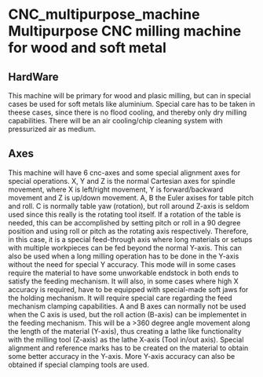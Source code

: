 # CNC_multipurpose_machine Multipurpose CNC milling machine for wood and soft metal

## HardWare
This machine will be primary for wood and plasic milling, but can in
special cases be used for soft metals like aluminium. Special care has
to be taken in theese cases, since there is no flood cooling, and
thereby only dry milling capabilities. There will be an air cooling/chip
cleaning system with pressurized air as medium.

## Axes 
This machine will have 6 cnc-axes and some special alignment axes for
special operations. X, Y and Z is the normal Cartesian axes for spindle
movement, where X is left/right movement, Y is forward/backward movement
and Z is up/down movement. A, B the Euler axises for table pitch and
roll. C is normally table yaw (rotation), but roll around Z-axis is
seldom used since this really is the rotating tool itself. If a rotation
of the table is needed, this can be accomplished by setting pitch or
roll in a 90 degree position and using roll or pitch as the rotating
axis respectively. Therefore, in this case, it is a special feed-through
axis where long materials or setups with multiple workpieces can be fed
beyond the normal Y-axis. This can also be used when a long milling
operation has to be done in the Y-axis without the need for special Y
accuracy. This mode will in some cases require the material to have some
unworkable endstock in both ends to satisfy the feeding mechanism. It
will also, in some cases where high X accuracy is required, have to be
equipped with special-made soft jaws for the holding mechanism. It will
require special care regarding the feed mechanism clamping capabilities.
A and B axes can normally not be used when the C axis is used, but the
roll action (B-axis) can be implementet in the feeding mechanism. This
will be a >360 degree angle movement along the length of the material
(Y-axis), thus creating a lathe like functionality with the milling tool
(Z-axis) as the lathe X-axis (Tool in/out axis). Special alignment and
reference marks has to be created on the material to obtain some better
accuracy in the Y-axis. More Y-axis accuracy can also be obtained if
special clamping tools are used.
